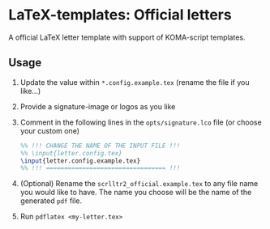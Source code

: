 # LaTeX-templates: Official letters

A official LaTeX letter template with support of KOMA-script templates.

## Usage

1. Update the value within `*.config.example.tex` (rename the file if you like...)
2. Provide a signature-image or logos as you like
3. Comment in the following lines in the `opts/signature.lco` file (or choose your custom one)

   ```tex
   %% !!! CHANGE THE NAME OF THE INPUT FILE !!!
   %% \input{letter.config.tex}
   \input{letter.config.example.tex}
   %% !!! ================================= !!!
   ```

4. (Optional) Rename the `scrlltr2_official.example.tex` to any file name you would like to have. The name you choose will be the name of the generated `pdf` file.
5. Run `pdflatex <my-letter.tex>`
